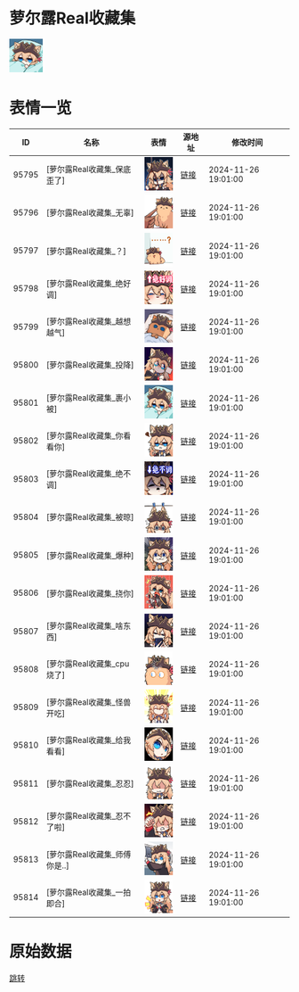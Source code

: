 # 萝尔露Real收藏集

<img src="./cover.png" height="60" alt="cover" />

# 表情一览

|ID|名称|表情|源地址|修改时间|
|----|----|----|----|----|
|95795|[萝尔露Real收藏集_保底歪了]|<img src="./pic/095795_%5B萝尔露Real收藏集_保底歪了%5D.png" height="60" alt="保底歪了"/>|[链接](https://i0.hdslb.com/bfs/garb/a198eb1cbd6d3590de3bbf7b9303ed47035c8923.png)|2024-11-26 19:01:00|
|95796|[萝尔露Real收藏集_无辜]|<img src="./pic/095796_%5B萝尔露Real收藏集_无辜%5D.png" height="60" alt="无辜"/>|[链接](https://i0.hdslb.com/bfs/garb/ae287d73fa1ac6a64251db5862d52ac917c1d792.png)|2024-11-26 19:01:00|
|95797|[萝尔露Real收藏集_？]|<img src="./pic/095797_%5B萝尔露Real收藏集_？%5D.png" height="60" alt="？"/>|[链接](https://i0.hdslb.com/bfs/garb/d6d955657e74b8bf80c1a54d869653c8256a91eb.png)|2024-11-26 19:01:00|
|95798|[萝尔露Real收藏集_绝好调]|<img src="./pic/095798_%5B萝尔露Real收藏集_绝好调%5D.png" height="60" alt="绝好调"/>|[链接](https://i0.hdslb.com/bfs/garb/d748633c52afb7831faa1073c6511313906b04a5.png)|2024-11-26 19:01:00|
|95799|[萝尔露Real收藏集_越想越气]|<img src="./pic/095799_%5B萝尔露Real收藏集_越想越气%5D.png" height="60" alt="越想越气"/>|[链接](https://i0.hdslb.com/bfs/garb/b7deb1106ec28f712dce1b650bafa1b1d56a1d2b.png)|2024-11-26 19:01:00|
|95800|[萝尔露Real收藏集_投降]|<img src="./pic/095800_%5B萝尔露Real收藏集_投降%5D.png" height="60" alt="投降"/>|[链接](https://i0.hdslb.com/bfs/garb/b11c0e17bbcf010312f1ac95c96180629cbdba12.png)|2024-11-26 19:01:00|
|95801|[萝尔露Real收藏集_裹小被]|<img src="./pic/095801_%5B萝尔露Real收藏集_裹小被%5D.png" height="60" alt="裹小被"/>|[链接](https://i0.hdslb.com/bfs/garb/7dd9f53d0ad0c8ba65b670405dccdf425d241185.png)|2024-11-26 19:01:00|
|95802|[萝尔露Real收藏集_你看看你]|<img src="./pic/095802_%5B萝尔露Real收藏集_你看看你%5D.png" height="60" alt="你看看你"/>|[链接](https://i0.hdslb.com/bfs/garb/50cc6a7c0a55e88035a94cf225478ef6dabacb89.png)|2024-11-26 19:01:00|
|95803|[萝尔露Real收藏集_绝不调]|<img src="./pic/095803_%5B萝尔露Real收藏集_绝不调%5D.png" height="60" alt="绝不调"/>|[链接](https://i0.hdslb.com/bfs/garb/25ac250bdbb6ae4ee01edf686d71322b338ebdd2.png)|2024-11-26 19:01:00|
|95804|[萝尔露Real收藏集_被晾]|<img src="./pic/095804_%5B萝尔露Real收藏集_被晾%5D.png" height="60" alt="被晾"/>|[链接](https://i0.hdslb.com/bfs/garb/7c1cb6afc907c7e77f5211a75d7656a79d66ab0e.png)|2024-11-26 19:01:00|
|95805|[萝尔露Real收藏集_爆种]|<img src="./pic/095805_%5B萝尔露Real收藏集_爆种%5D.png" height="60" alt="爆种"/>|[链接](https://i0.hdslb.com/bfs/garb/bdc3572cbcbe61c6fb5e93d50d027cb9c67a76f6.png)|2024-11-26 19:01:00|
|95806|[萝尔露Real收藏集_挠你]|<img src="./pic/095806_%5B萝尔露Real收藏集_挠你%5D.png" height="60" alt="挠你"/>|[链接](https://i0.hdslb.com/bfs/garb/d1baf6f0df38f3f274a51493dc10f163431cb842.png)|2024-11-26 19:01:00|
|95807|[萝尔露Real收藏集_啥东西]|<img src="./pic/095807_%5B萝尔露Real收藏集_啥东西%5D.png" height="60" alt="啥东西"/>|[链接](https://i0.hdslb.com/bfs/garb/32f809dcb6a73eda9a196806c0ffa15677cce94f.png)|2024-11-26 19:01:00|
|95808|[萝尔露Real收藏集_cpu烧了]|<img src="./pic/095808_%5B萝尔露Real收藏集_cpu烧了%5D.png" height="60" alt="cpu烧了"/>|[链接](https://i0.hdslb.com/bfs/garb/19359aa2502a9f2aefa862f669825c3d2d350722.png)|2024-11-26 19:01:00|
|95809|[萝尔露Real收藏集_怪兽开吃]|<img src="./pic/095809_%5B萝尔露Real收藏集_怪兽开吃%5D.png" height="60" alt="怪兽开吃"/>|[链接](https://i0.hdslb.com/bfs/garb/5401d93e89c798a3bfd820223086c1b7ed96e371.png)|2024-11-26 19:01:00|
|95810|[萝尔露Real收藏集_给我看看]|<img src="./pic/095810_%5B萝尔露Real收藏集_给我看看%5D.png" height="60" alt="给我看看"/>|[链接](https://i0.hdslb.com/bfs/garb/95dd78d7530b33162e442e1080107f4e26b425be.png)|2024-11-26 19:01:00|
|95811|[萝尔露Real收藏集_忍忍]|<img src="./pic/095811_%5B萝尔露Real收藏集_忍忍%5D.png" height="60" alt="忍忍"/>|[链接](https://i0.hdslb.com/bfs/garb/ca14a7c2ed8e10292a00a3e0fe084e87def7921f.png)|2024-11-26 19:01:00|
|95812|[萝尔露Real收藏集_忍不了啦]|<img src="./pic/095812_%5B萝尔露Real收藏集_忍不了啦%5D.png" height="60" alt="忍不了啦"/>|[链接](https://i0.hdslb.com/bfs/garb/2023798c1f2ce971d1c69d0f7c3291d54debe31b.png)|2024-11-26 19:01:00|
|95813|[萝尔露Real收藏集_师傅你是..]|<img src="./pic/095813_%5B萝尔露Real收藏集_师傅你是..%5D.png" height="60" alt="师傅你是.."/>|[链接](https://i0.hdslb.com/bfs/garb/a15a2d50f9186cb51507fdf4fc545a16e065f250.png)|2024-11-26 19:01:00|
|95814|[萝尔露Real收藏集_一拍即合]|<img src="./pic/095814_%5B萝尔露Real收藏集_一拍即合%5D.png" height="60" alt="一拍即合"/>|[链接](https://i0.hdslb.com/bfs/garb/3ed8a87be0344bd1082ddb31e4ca694a1f03ef27.png)|2024-11-26 19:01:00|

# 原始数据

[跳转](./raw.json)

